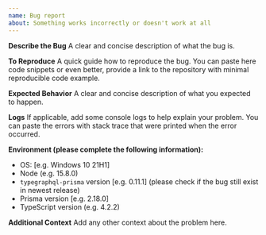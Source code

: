 ```yaml
---
name: Bug report
about: Something works incorrectly or doesn't work at all
---
```


**Describe the Bug**
A clear and concise description of what the bug is.

**To Reproduce**
A quick guide how to reproduce the bug.
You can paste here code snippets or even better, provide a link to the repository with minimal reproducible code example.

**Expected Behavior**
A clear and concise description of what you expected to happen.

**Logs**
If applicable, add some console logs to help explain your problem.
You can paste the errors with stack trace that were printed when the error occurred.

**Environment (please complete the following information):**

- OS: [e.g. Windows 10 21H1]
- Node (e.g. 15.8.0)
- `typegraphql-prisma` version [e.g. 0.11.1] (please check if the bug still exist in newest release)
- Prisma version [e.g. 2.18.0]
- TypeScript version (e.g. 4.2.2)

**Additional Context**
Add any other context about the problem here.
